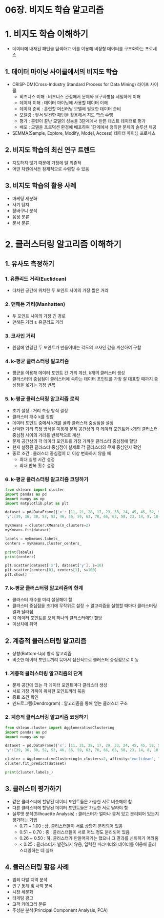 # 06장. 비지도 학습 알고리즘

# 1. 비지도 학습 이해하기

- 데이터에 내재된 패턴을 탐색하고 이를 이용해 비정형 데이터를 구조화하는 프로세스

## 1. 데이터 마이닝 사이클에서의 비지도 학습

- CRISP-DM(Cross-Industry Standard Process for Data Mining) 라이프 사이클
    - 비즈니스 이해 : 비즈니스 관점에서 문제와 요구사항을 세밀하게 이해
    - 데이터 이해 : 데이터 마이닝에 사용할 데이터 이해
    - 데이터 준비 : 훈련할 머신러닝 모델에 필요한 데이터 준비
    - 모델링 : 앞서 발견한 패턴을 활용해서 지도 학습 수행
    - 평가 : 훈련이 끝난 모델의 성능을 3단계에서 만든 테스트 데이터로 평가
    - 배포 : 모델을 프로덕션 환경에 배포하여 1단계에서 정의한 문제의 솔루션 제공
- SEMMA(Sample, Explore, Modify, Model, Access) 데이터 마이닝 프로세스

## 2. 비지도 학습의 최신 연구 트렌드

- 지도하지 않기 때문에 가정에 덜 의존적
- 어떤 차원에서든 잠재적으로 수렴할 수 있음

## 3. 비지도 학습의 활용 사례

- 마케팅 세분화
- 사기 탐지
- 장바구니 분석
- 음성 분류
- 문서 분류

# 2. 클러스터링 알고리즘 이해하기

## 1. 유사도 측정하기

### 1. 유클리드 거리(Euclidean)

- 다차원 공간에 위치한 두 포인트 사이의 가장 짧은 거리

### 2. 맨해튼 거리(Manhatten)

- 두 포인트 사이의 가장 긴 경로
- 맨해튼 거리 ≥ 유클리드 거리

### 3. 코사인 거리

- 원점에 연결된 두 포인트가 만들어내는 각도의 코사인 값을 계산하여 구함

### 4. k-평균 클러스터링 알고리즘

- 평균을 이용해 데이터 포인트 간 거리 계산, k개의 클러스터 생성
- 클러스터의 중심점이 클러스터에 속하는 데이터 포인트를 가장 잘 대표할 때까지 중심점을 옮기는 과정 반복

### 5. k-평균 클러스터링 알고리즘 로직

- 초기 설정 : 거리 측정 방식 결정
- 클러스터 개수 k를 정함
- 데이터 포인트 중에서 k개를 골라 클러스터 중심점을 설정
- 선택한 거리 측정 방식을 이용해 문제 공간상의 각 데이터 포인트와 k개의 클러스터 중심점 사이의 거리를 반복적으로 계산
- 문제 공간상의 각 데이터 포인트를 가장 가까운 클러스터 중심점에 할당
- 현재 설정된 클러스터 중심점이 실제로 각 클러스터의 무게 중심인지 확인
- 종료 조건 : 클러스터 중심점이 더 이상 변화하지 않을 때
    - 최대 실행 시간 설정
    - 최대 반복 횟수 설정

### 6. k-평균 클러스터링 알고리즘 코딩하기

```python
from sklearn import cluster
import pandas as pd
import numpy as np
import matplotlib.plot as plt

dataset = pd.DataFrame({'x': [11, 21, 28, 17, 29, 33, 24, 45, 45, 52, 51, 52, 55, 53, 55, 61, 62, 70, 72, 10],
'y':[39, 36, 30, 52, 53, 46, 55, 59, 63, 70, 66, 63, 58, 23, 14, 8, 18, 7, 24, 10]})

myKmeans = cluster.KMeans(n_clusters=2)
myKmeans.fit(dataset)

labels = myKmeans.labels_
centers = myKmeans.cluster_centers_

print(labels)
print(centers)

plt.scatter(dataset['x'], dataset['y'], s=10)
plt.scatter(centers[0], centers[1], s=100)
plt.show()
```

### 7. k-평균 클러스터링 알고리즘의 한계

- 클러스터 개수를 미리 설정해야 함
- 클러스터 중심점을 초기에 무작위로 설정 → 알고리즘을 실행할 때마다 클러스터링 결과 달라짐
- 각 데이터 포인트를 오직 하나의 클러스터에만 할당
- 이상치에 취약

## 2. 계층적 클러스터링 알고리즘

- 상향(Bottom-Up) 방식 알고리즘
- 비슷한 데이터 포인트끼리 묶어서 점진적으로 클러스터 중심점으로 이동

### 1. 계층적 클러스터링 알고리즘의 단계

- 문제 공간에 있는 각 데이터 포인트마다 클러스터 생성
- 서로 가장 가까이 위치한 포인트끼리 묶음
- 종료 조건 확인
- 덴드로그램(Dendrogram) : 알고리즘을 통해 얻는 클러스터 구조

### 2. 계층적 클러스터링 알고리즘 코딩하기

```python
from sklean.cluster import AgglomerativeClustering
import pandas as pd
import numpy as np

dataset = pd.DataFrame({'x': [11, 21, 28, 17, 29, 33, 24, 45, 45, 52, 51, 52, 55, 53, 55, 61, 62, 70, 72, 10],
'y':[39, 36, 30, 52, 53, 46, 55, 59, 63, 70, 66, 63, 58, 23, 14, 8, 18, 7, 24, 10]})

cluster = AgglomerativeClustering(n_clusters=2, affinity='euclidean', linkage='ward')
cluster.fit_predict(dataset)

print(cluster.labels_)
```

## 3. 클러스터 평가하기

- 같은 클러스터에 할당된 데이터 포인트들은 가능한 서로 비슷해야 함
- 다른 클러스터에 할당된 데이터 포인트들은 가능한 서로 달라야 함
- 실루엣 분석(Silhouette Analysis) : 클러스터가 얼마나 뭉쳐 있고 분리되어 있는지 평가하는 기법
    - 0.71 ~ 1.00 : 상, 클러스터들이 서로 상당히 분리되어 있음
    - 0.51 ~ 0.70 : 중 : 클러스터들이 서로 어느 정도 분리되어 있음
    - 0.26 ~ 0.50 : 하, 클러스터가 만들어지기는 했으나 그 결과를 신뢰하기 어려움
    - < 0.25 : 클러스터가 발견되지 않음, 입력한 파라미터와 데이터를 이용해 클러스터링하는 데 실패

## 4. 클러스터링 활용 사례

- 범죄 다발 지역 분석
- 인구 통계 및 사회 분석
- 시장 세분화
- 타게팅 광고
- 고객 카테고리 분류
- 주성분 분석(Principal Component Analysis, PCA)